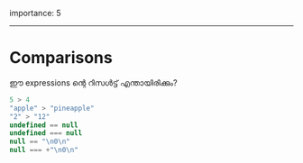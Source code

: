 importance: 5

---

# Comparisons

ഈ expressions ന്റെ റിസൾട്ട് എന്തായിരിക്കും?

```js no-beautify
5 > 4
"apple" > "pineapple"
"2" > "12"
undefined == null
undefined === null
null == "\n0\n"
null === +"\n0\n"
```

